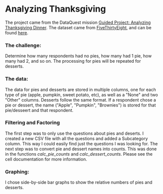 
# Analyzing Thanksgiving
The project came from the DataQuest mission [Guided Project: Analyzing Thanksgiving Dinner](https://www.dataquest.io/m/219/guided-project-analyzing-thanksgiving-dinner).
The dataset came from [FiveThirtyEight](https://www.fivethirtyeight.com/), and can be found [here](https://github.com/fivethirtyeight/data/tree/master/thanksgiving-2015). 

### The challenge:
Determine how many respondents had no pies, how many had 1 pie, how many had 2, and so on.  The processing for pies will be repeated for desserts.

### The data:

The data for pies and desserts are stored in multiple columns, one for each type of pie (apple, pumpkin, sweet potato, etc), as well as a "None" and two "Other" columns.  Desserts follow the same format.  If a respondent chose a pie or dessert, the name ("Apple", "Pumpkin", "Brownies") is stored for that pie/desseert and that respondent.

### Filtering and Factoring

The first step was to only use the questions about pies and deserts.  I created a new CSV file with all the questions and added a Subcategory column.  This way I could easily find just the questions I was looking for.  The next step was to convert pie and dessert names into counts.  This was done in the functions _calc_pie_counts_ and _calc_dessert_counts_.  Please see the cell documentation for more information.

### Graphing:

I chose side-by-side bar graphs to show the relative numbers of pies and desserts.
